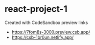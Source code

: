 # react-project-1
Created with CodeSandbox
preview links
- https://7fom8s-3000.preview.csb.app/
- https://csb-1br0un.netlify.app/
